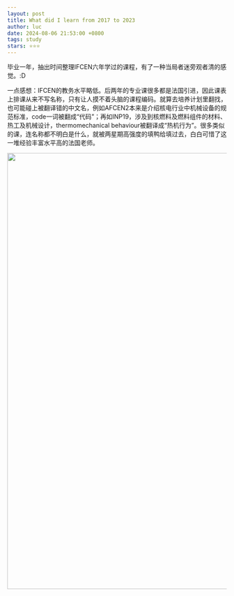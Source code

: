 ```yaml
---
layout: post
title: What did I learn from 2017 to 2023
author: luc
date: 2024-08-06 21:53:00 +0800
tags: study
stars: ⭐⭐⭐
---
```



毕业一年，抽出时间整理IFCEN六年学过的课程，有了一种当局者迷旁观者清的感觉。:D

一点感想：IFCEN的教务水平略低。后两年的专业课很多都是法国引进，因此课表上排课从来不写名称，只有让人摸不着头脑的课程编码。就算去培养计划里翻找，也可能碰上被翻译错的中文名，例如AFCEN2本来是介绍核电行业中机械设备的规范标准，code一词被翻成“代码”；再如INP19，涉及到核燃料及燃料组件的材料、热工及机械设计，thermomechanical behaviour被翻译成“热机行为”。很多类似的课，连名称都不明白是什么，就被两星期高强度的填鸭给填过去，白白可惜了这一堆经验丰富水平高的法国老师。

<img src="/assets/pics/IFCEN2.png" width="1000">
